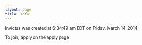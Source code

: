 ```yaml
---
layout: page
title: Info
---
```


Invictus was created at 6:34:49 am EDT on Friday, March 14, 2014

To join, apply on the apply page